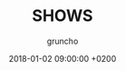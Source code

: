 ---
layout: page
title: SHOWS
permalink: /about/
date: 2018-01-02 09:00:00 +0200
author: gruncho
---